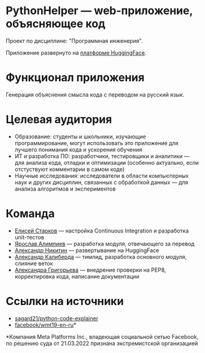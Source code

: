 # PythonHelper — web-приложение, объясняющее код
Проект по дисциплине: "Программная инженерия". 

Приложение развернуто на [платформе HuggingFace](https://huggingface.co/spaces/computergibs/PythonHelper).
# Функционал приложения
Генерация объяснения смысла кода с переводом на русский язык.
# Целевая аудитория
* Образование:  студенты и школьники, изучающие программирование, могут использовать это приложение для лучшего понимания кода и ускорения обучения
* ИТ и разработка ПО: разработчики, тестировщики и аналитики — для анализа кода, отладки и оптимизации (особенно актуально, если отстуствуют комментарии в самом коде)
* Научные исследования: исследователи в области компьютерных наук и других дисциплин, связанных с обработкой данных — для анализа алгоритмов и экспериментов
# Команда
* [Елисей Старков](https://github.com/Ashen-Elish) — настройка Continuous Integration и разработка unit-тестов
* [Ярослав Алимпиев](https://github.com/Arimaro) — разработка модуля, отвечающего за перевод
* [Александр Никитин](https://github.com/AleksNikitin24) — развертывание на HuggingFace
* [Александр Калиберда](https://github.com/computer-gibs) — тимлид, разработка основного модуля, слияние веток
* [Александра Григорьева](https://github.com/grigorieva0) — внедрение проверки на PEP8, корректировка кода, написание документации
# Ссылки на источники
* [sagard21/python-code-explainer](https://huggingface.co/sagard21/python-code-explainer)
* [facebook/wmt19-en-ru](https://huggingface.co/facebook/wmt19-en-ru)*

*Компания Meta Platforms Inc., владеющая социальной сетью Facebook, по решению суда от 21.03.2022 признана экстремистской организацией

